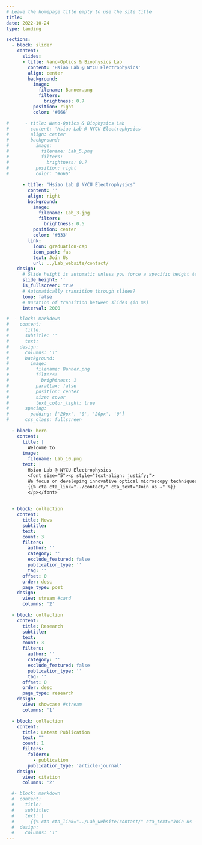 ```yaml
---
# Leave the homepage title empty to use the site title
title: 
date: 2022-10-24
type: landing

sections:
  - block: slider
    content: 
      slides:
      - title: Nano-Optics & Biophysics Lab
        content: 'Hsiao Lab @ NYCU Electrophysics'
        align: center
        background:
          image:
            filename: Banner.png
            filters:
              brightness: 0.7
          position: right
          color: '#666'

#      - title: Nano-Optics & Biophysics Lab
#        content: 'Hsiao Lab @ NYCU Electrophysics'
#        align: center
#        background:
#          image:
#            filename: Lab_5.png
#            filters:
#              brightness: 0.7
#          position: right
#          color: '#666'
          
      - title: 'Hsiao Lab @ NYCU Electrophysics'
        content: ''
        align: right
        background:
          image:
            filename: Lab_3.jpg
            filters:
              brightness: 0.5
          position: center
          color: '#333'
        link:
          icon: graduation-cap
          icon_pack: fas
          text: Join Us
          url: ../Lab_website/contact/
    design:
      # Slide height is automatic unless you force a specific height (e.g. '400px')
      slide_height: ''
      is_fullscreen: true
      # Automatically transition through slides?
      loop: false
      # Duration of transition between slides (in ms)
      interval: 2000

#  - block: markdown
#    content:
#      title:
#      subtitle: ''
#      text:
#    design:
#      columns: '1'
#      background:
#        image: 
#          filename: Banner.png
#          filters:
#            brightness: 1
#          parallax: false
#          position: center
#          size: cover
#          text_color_light: true
#      spacing:
#        padding: ['20px', '0', '20px', '0']
#      css_class: fullscreen
  
  - block: hero
    content:
      title: |
        Welcome to 
      image:
        filename: Lab_10.png
      text: |
        Hsiao Lab @ NYCU Electrophysics
        <font size="5"><p style="text-align: justify;">
        We focus on developing innovative optical microscopy techniques for quantitative biophysical measurements, offering new perspectives in biophysics research. 
        {{% cta cta_link="../contact/" cta_text="Join us →" %}}
        </p></font>
        

  - block: collection
    content:
      title: News
      subtitle:
      text:
      count: 3
      filters:
        author: ''
        category: ''
        exclude_featured: false
        publication_type: ''
        tag: ''
      offset: 0
      order: desc
      page_type: post
    design:
      view: stream #card
      columns: '2' 

  - block: collection
    content:
      title: Research
      subtitle:
      text:
      count: 3
      filters:
        author: ''
        category: ''
        exclude_featured: false
        publication_type: ''
        tag: ''
      offset: 0
      order: desc
      page_type: research
    design:
      view: showcase #stream
      columns: '1' 

  - block: collection
    content:
      title: Latest Publication
      text: ""
      count: 1
      filters:
        folders:
          - publication
        publication_type: 'article-journal'
    design:
      view: citation
      columns: '2'

  #- block: markdown
  #  content:
  #    title:
  #    subtitle:
  #    text: |
  #      {{% cta cta_link="../Lab_website/contact/" cta_text="Join us →" %}}
  #  design:
  #    columns: '1'
---
```


